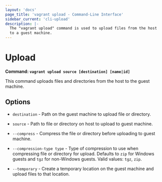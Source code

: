 ```yaml
---
layout: 'docs'
page_title: 'vagrant upload - Command-Line Interface'
sidebar_current: 'cli-upload'
description: |-
  The "vagrant upload" command is used to upload files from the host
  to a guest machine.
---
```


# Upload

**Command: `vagrant upload source [destination] [name|id]`**

This command uploads files and directories from the host to the guest
machine.

## Options

- `destination` - Path on the guest machine to upload file or directory.

- `source` - Path to file or directory on host to upload to guest machine.

- `--compress` - Compress the file or directory before uploading to guest machine.

- `--compression-type type` - Type of compression to use when compressing
  file or directory for upload. Defaults to `zip` for Windows guests and
  `tgz` for non-Windows guests. Valid values: `tgz`, `zip`.

- `--temporary` - Create a temporary location on the guest machine and upload
  files to that location.
